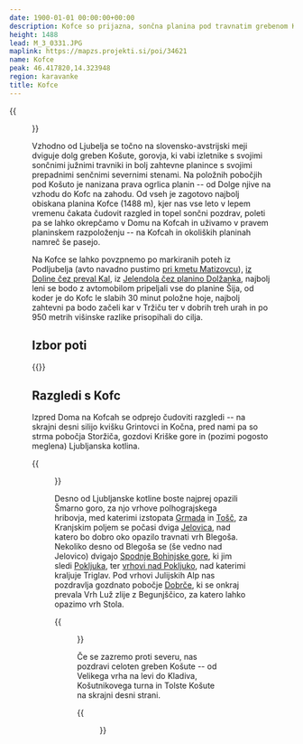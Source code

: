 ```yaml
---
date: 1900-01-01 00:00:00+00:00
description: Kofce so prijazna, sončna planina pod travnatim grebenom Košute.
height: 1488
lead: M_3_0331.JPG
maplink: https://mapzs.projekti.si/poi/34621
name: Kofce
peak: 46.417820,14.323948
region: karavanke
title: Kofce
---
```

{{<figure src="M_3_0331.JPG" caption="Pogled na Kofce s Križa">}}

Vzhodno od Ljubelja se točno na slovensko-avstrijski meji dviguje dolg greben Košute, gorovja, ki vabi izletnike s svojimi sončnimi južnimi travniki in bolj zahtevne planince s svojimi prepadnimi senčnimi severnimi stenami. Na položnih pobočjih pod Košuto je nanizana prava ogrlica planin -- od Dolge njive na vzhodu do Kofc na zahodu. Od vseh je zagotovo najbolj obiskana planina Kofce (1488 m), kjer nas vse leto v lepem vremenu čakata čudovit razgled in topel sončni pozdrav, poleti pa se lahko okrepčamo v Domu na Kofcah in uživamo v pravem planinskem razpoloženju -- na Kofcah in okoliških planinah namreč še pasejo.

Na Kofce se lahko povzpnemo po markiranih poteh iz Podljubelja (avto navadno pustimo [pri kmetu Matizovcu](matizovec)), [iz Doline čez preval Kal](dolina), iz [Jelendola čez planino Dolžanka](dolzanka), najbolj leni se bodo z avtomobilom pripeljali vse do planine Šija, od koder je do Kofc le slabih 30 minut položne hoje, najbolj zahtevni pa bodo začeli kar v Tržiču ter v dobrih treh urah in po 950 metrih višinske razlike prisopihali do cilja.

## Izbor poti

{{<multipath-hike-list>}}

## Razgledi s Kofc
Izpred Doma na Kofcah se odprejo čudoviti razgledi -- na skrajni desni silijo kvišku Grintovci in Kočna, pred nami pa so strma pobočja Storžiča, gozdovi Kriške gore in (pozimi pogosto meglena) Ljubljanska kotlina.

{{<figure src="Razgled_Kofce_Vzhod.jpg" caption="Pogled proti vzhodu -- Grintovci in Storžič" caption-position="bottom">}}

Desno od Ljubljanske kotline boste najprej opazili Šmarno goro, za njo vrhove polhograjskega hribovja, med katerimi izstopata [Grmada](../polhograjskagrmada) in [Tošč](../tosc), za Kranjskim poljem se počasi dviga [Jelovica](../jamnik_vodice), nad katero bo dobro oko opazilo travnati vrh Blegoša. Nekoliko desno od Blegoša se (še vedno nad Jelovico) dvigajo [Spodnje Bohinjske gore](../crnaprst), ki jim sledi [Pokljuka](../lipanca), ter [vrhovi nad Pokljuko](../debelapec), nad katerimi kraljuje Triglav. Pod vrhovi Julijskih Alp nas pozdravlja gozdnato pobočje [Dobrče](../dobrca), ki se onkraj prevala Vrh Luž zlije z Begunjščico, za katero lahko opazimo vrh Stola.

{{<figure src="Razgled_Kofce_Zahod.jpg" caption="Pogled proti zahodu -- predalpska hribovja, Julijske Alpe in Karavanke"  caption-position="bottom">}}

Če se zazremo proti severu, nas pozdravi celoten greben Košute -- od Velikega vrha na levi do Kladiva, Košutnikovega turna in Tolste Košute na skrajni desni strani.

{{<figure src="Razgled_Kofce_Greben.jpg" caption="Greben Košute"  caption-position="bottom">}}
